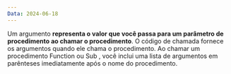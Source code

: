 ```yaml
---
Data: 2024-06-18
---
```

Um argumento **representa o valor que você passa para um parâmetro de procedimento ao chamar o procedimento**. O código de chamada fornece os argumentos quando ele chama o procedimento. Ao chamar um procedimento Function ou Sub , você inclui uma lista de argumentos em parênteses imediatamente após o nome do procedimento.